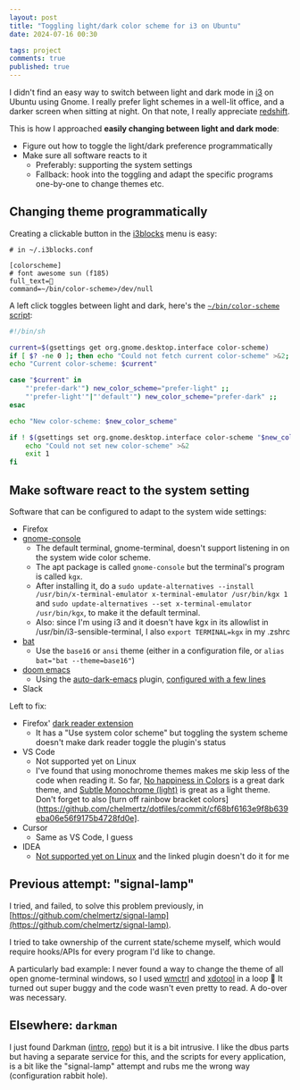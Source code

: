 ```yaml
---
layout: post
title: "Toggling light/dark color scheme for i3 on Ubuntu"
date: 2024-07-16 00:30

tags: project
comments: true
published: true
---
```


I didn't find an easy way to switch between light and dark mode in
[i3](https://i3wm.org) on Ubuntu using Gnome.  I really prefer light schemes in
a well-lit office, and a darker screen when sitting at night. On that note, I
really appreciate [redshift](https://github.com/jonls/redshift).

This is how I approached **easily changing between light and dark mode**:

- Figure out how to toggle the light/dark preference programmatically
- Make sure all software reacts to it
  - Preferably: supporting the system settings
  - Fallback: hook into the toggling and adapt the specific programs one-by-one
    to change themes etc.

## Changing theme programmatically

Creating a clickable button in the
[i3blocks](https://github.com/vivien/i3blocks) menu is easy:

```
# in ~/.i3blocks.conf

[colorscheme]
# font awesome sun (f185)
full_text=
command=~/bin/color-scheme>/dev/null
```

A left click toggles between light and dark, here's the [`~/bin/color-scheme` script](https://github.com/chelmertz/dotfiles/tree/master/bin/color-scheme):

```sh
#!/bin/sh

current=$(gsettings get org.gnome.desktop.interface color-scheme)
if [ $? -ne 0 ]; then echo "Could not fetch current color-scheme" >&2; exit 1; fi
echo "Current color-scheme: $current"

case "$current" in
	"'prefer-dark'") new_color_scheme="prefer-light" ;;
	"'prefer-light'"|"'default'") new_color_scheme="prefer-dark" ;;
esac

echo "New color-scheme: $new_color_scheme"

if ! $(gsettings set org.gnome.desktop.interface color-scheme "$new_color_scheme"); then
	echo "Could not set new color-scheme" >&2
	exit 1
fi
```

## Make software react to the system setting

Software that can be configured to adapt to the system wide settings:

- Firefox
- [gnome-console](https://gitlab.gnome.org/GNOME/console)
  - The default terminal, gnome-terminal, doesn't support listening in on the system wide color scheme.
  - The apt package is called `gnome-console` but the terminal's program is called `kgx`.
  - After installing it, do a `sudo update-alternatives --install /usr/bin/x-terminal-emulator x-terminal-emulator /usr/bin/kgx 1` and `sudo update-alternatives --set x-terminal-emulator /usr/bin/kgx`, to make it the default terminal.
  - Also: since I'm using i3 and it doesn't have kgx in its allowlist in /usr/bin/i3-sensible-terminal, I also `export TERMINAL=kgx` in my .zshrc
- [bat](https://github.com/sharkdp/bat)
  - Use the `base16` or `ansi` theme (either in a configuration file, or `alias bat="bat --theme=base16"`)
- [doom emacs](https://github.com/doomemacs/doomemacs)
  - Using the [auto-dark-emacs](https://github.com/LionyxML/auto-dark-emacs) plugin, [configured with a few lines](https://github.com/chelmertz/dotfiles/commit/21944f4daa5fb185e5724020748f20b5e7d1b603)
- Slack

Left to fix:

- Firefox' [dark reader extension](https://github.com/darkreader/darkreader)
  - It has a "Use system color scheme" but toggling the system scheme doesn't make dark reader toggle the plugin's status
- VS Code
  - Not supported yet on Linux
  - I've found that using monochrome themes makes me skip less of the code when reading it. So far, [No happiness in Colors](https://vscodethemes.com/e/notoroszbig.theme-nohappinessincolors/no-happiness-in-colors-theme) is a great dark theme, and [Subtle Monochrome (light)](https://github.com/anotherglitchinthematrix/monochrome/) is great as a light theme. Don't forget to also [turn off rainbow bracket colors](https://github.com/chelmertz/dotfiles/commit/cf68bf6163e9f8b639eba06e56f9175b4728fd0e].
- Cursor
  - Same as VS Code, I guess
- IDEA
  - [Not supported yet on Linux](https://youtrack.jetbrains.com/issue/IJPL-54591/Implement-IDE-theme-sync-with-OS-on-Linux) and the linked plugin doesn't do it for me


## Previous attempt: "signal-lamp"

I tried, and failed, to solve this problem previously, in [https://github.com/chelmertz/signal-lamp](https://github.com/chelmertz/signal-lamp).

I tried to take ownership of the current state/scheme myself, which would require hooks/APIs for every program I'd like to change.

A particularly bad example: I never found a way to change the theme of all open gnome-terminal windows, so I used [wmctrl](https://linux.die.net/man/1/wmctrl) and [xdotool](https://linux.die.net/man/1/wmctrl) in a loop 🙈 It turned out super buggy and the code wasn't even pretty to read. A do-over was necessary.

## Elsewhere: `darkman`

I just found Darkman ([intro](https://whynothugo.nl/journal/2022/02/25/introducing-darkman-v1.0.0/), [repo](https://gitlab.com/WhyNotHugo/darkman)) but it is a bit intrusive. I like the dbus parts but having a separate service for this, and the scripts for every application, is a bit like the "signal-lamp" attempt and rubs me the wrong way (configuration rabbit hole).


